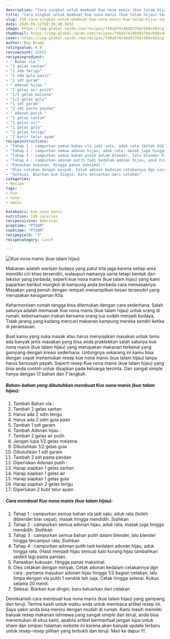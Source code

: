```yaml
---
description: "Cara singkat untuk membuat Kue nona manis (kue talam hijau) Sempurna"
title: "Cara singkat untuk membuat Kue nona manis (kue talam hijau) Sempurna"
slug: 339-cara-singkat-untuk-membuat-kue-nona-manis-kue-talam-hijau-sempurna
date: 2020-09-12T08:39:40.593Z
image: https://img-global.cpcdn.com/recipes/f40ab74148d8378d/680x482cq70/kue-nona-manis-kue-talam-hijau-foto-resep-utama.jpg
thumbnail: https://img-global.cpcdn.com/recipes/f40ab74148d8378d/680x482cq70/kue-nona-manis-kue-talam-hijau-foto-resep-utama.jpg
cover: https://img-global.cpcdn.com/recipes/f40ab74148d8378d/680x482cq70/kue-nona-manis-kue-talam-hijau-foto-resep-utama.jpg
author: Ray Brady
ratingvalue: 4.9
reviewcount: 22651
recipeingredient:
- " Bahan vla "
- "2 gelas santan"
- "2 sdm terigu"
- "2 sdm gula pasir"
- "1 sdt garam"
- " Adonan hijau "
- "2 gelas air putih"
- "1/2 gelas maizena"
- "1/2 gelas gula"
- "1 sdt garam"
- "2 sdt pasta pandan"
- " Adonan putih "
- "1 gelas santan"
- "1 gelas air"
- "1 gelas gula"
- "2 gelas terigu"
- "2 butir telur ayam"
recipeinstructions:
- "Tahap 1 : campurkan semua bahan vla jadi satu, aduk rata (boleh diblender biar cepat), masak hingga mendidih. Sisihkan"
- "Tahap 2 : campurkan semua adonan hijau, aduk rata, masak juga hingga mendidih. Sisihkan"
- "Tahap 3 : campurkan semua bahan putih dalam blender, lalu blender hingga tercampur rata. Sisihkan"
- "Tahap 4 : campurkan adonan putih tadi kedalam adonan hijau, aduk hingga rata. (Hasil menjadi hijau semua) kalo kurang hijau tambahkan sedikit lagi pasta pandan."
- "Panaskan kukusan. Hingga panas maksimal."
- "Oles cetakan dengan minyak. Cetak adonan kedalam cetakannya dgn cara : pertama masukan adonan hijau hingga 1/2 bagian cetakan, lalu timpa dengan vla putih 1 sendok teh saja. Cetak hingga selesai. Kukus selama 20 menit."
- "Selesai. Biarkan kue dingin, baru keluarkan dari cetakan"
categories:
- Recipe
tags:
- kue
- nona
- manis

katakunci: kue nona manis 
nutrition: 149 calories
recipecuisine: American
preptime: "PT26M"
cooktime: "PT38M"
recipeyield: "3"
recipecategory: Lunch

---
```



![Kue nona manis (kue talam hijau)](https://img-global.cpcdn.com/recipes/f40ab74148d8378d/680x482cq70/kue-nona-manis-kue-talam-hijau-foto-resep-utama.jpg)

Makanan adalah warisan budaya yang patut kita jaga karena setiap area memiliki ciri khas tersendiri, walaupun namanya sama tetapi bentuk dan tekstur yang berbeda, seperti kue nona manis (kue talam hijau) yang kami paparkan berikut mungkin di kampung anda berbeda cara memasaknya. Masakan yang penuh dengan rempah menampilkan kesan tersendiri yang merupakan keragaman Kita



Keharmonisan rumah tangga bisa ditemukan dengan cara sederhana. Salah satunya adalah memasak Kue nona manis (kue talam hijau) untuk orang di rumah. kebersamaan makan bersama orang tua sudah menjadi budaya, Tidak jarang yang kadang mencari makanan kampung mereka sendiri ketika di perantauan.

Buat kamu yang suka masak atau harus menyiapkan masakan untuk tamu ada banyak jenis masakan yang bisa anda praktekkan salah satunya kue nona manis (kue talam hijau) yang merupakan makanan terkenal yang gampang dengan kreasi sederhana. Untungnya sekarang ini kamu bisa dengan cepat menemukan resep kue nona manis (kue talam hijau) tanpa harus bersusah payah.
Seperti resep Kue nona manis (kue talam hijau) yang bisa anda contoh untuk disajikan pada keluarga tercinta. Dan sangat simple hanya dengan 17 bahan dan 7 langkah.


<!--inarticleads1-->

##### Bahan-bahan yang dibutuhkan membuat Kue nona manis (kue talam hijau):

1. Tambah  Bahan vla :
1. Tambah 2 gelas santan
1. Harus ada 2 sdm terigu
1. Harus ada 2 sdm gula pasir
1. Tambah 1 sdt garam
1. Tambah  Adonan hijau :
1. Tambah 2 gelas air putih
1. Jangan lupa 1/2 gelas maizena
1. Dibutuhkan 1/2 gelas gula
1. Dibutuhkan 1 sdt garam
1. Tambah 2 sdt pasta pandan
1. Diperlukan  Adonan putih :
1. Harap siapkan 1 gelas santan
1. Harap siapkan 1 gelas air
1. Harap siapkan 1 gelas gula
1. Harap siapkan 2 gelas terigu
1. Diperlukan 2 butir telur ayam




<!--inarticleads2-->

##### Cara membuat  Kue nona manis (kue talam hijau):

1. Tahap 1 : campurkan semua bahan vla jadi satu, aduk rata (boleh diblender biar cepat), masak hingga mendidih. Sisihkan
1. Tahap 2 : campurkan semua adonan hijau, aduk rata, masak juga hingga mendidih. Sisihkan
1. Tahap 3 : campurkan semua bahan putih dalam blender, lalu blender hingga tercampur rata. Sisihkan
1. Tahap 4 : campurkan adonan putih tadi kedalam adonan hijau, aduk hingga rata. (Hasil menjadi hijau semua) kalo kurang hijau tambahkan sedikit lagi pasta pandan.
1. Panaskan kukusan. Hingga panas maksimal.
1. Oles cetakan dengan minyak. Cetak adonan kedalam cetakannya dgn cara : pertama masukan adonan hijau hingga 1/2 bagian cetakan, lalu timpa dengan vla putih 1 sendok teh saja. Cetak hingga selesai. Kukus selama 20 menit.
1. Selesai. Biarkan kue dingin, baru keluarkan dari cetakan




Demikianlah cara membuat kue nona manis (kue talam hijau) yang gampang dan teruji. Terima kasih untuk waktu anda untuk membaca artikel resep ini. Saya yakin anda bisa meniru dengan mudah di rumah. Kami masih memiliki banyak resep makanan istimewa yang sangat simple dan teruji, anda bisa menemukan di situs kami, apabila artikel bermanfaat jangan lupa untuk share dan simpan halaman website ini karena akan banyak update terbaru untuk resep-resep pilihan yang terbukti dan teruji. Mari ke dapur !!!. 
